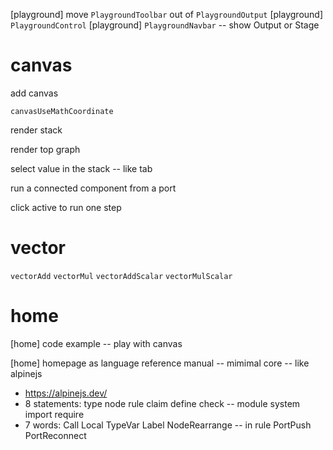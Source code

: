 [playground] move `PlaygroundToolbar` out of `PlaygroundOutput`
[playground] `PlaygroundControl`
[playground] `PlaygroundNavbar` -- show Output or Stage

# canvas

add canvas

`canvasUseMathCoordinate`

render stack

render top graph

select value in the stack -- like tab

run a connected component from a port

click active to run one step

# vector

`vectorAdd`
`vectorMul`
`vectorAddScalar`
`vectorMulScalar`

# home

[home] code example -- play with canvas

[home] homepage as language reference manual -- mimimal core -- like alpinejs

- https://alpinejs.dev/
- 8 statements: type node rule claim define check -- module system import require
- 7 words: Call Local TypeVar Label NodeRearrange -- in rule PortPush PortReconnect
